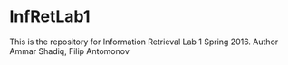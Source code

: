 # InfRetLab1
This is the repository for Information Retrieval Lab 1 Spring 2016. Author Ammar Shadiq, Filip Antomonov
